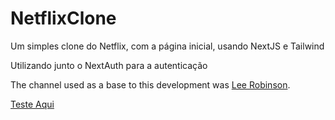 # NetflixClone
Um simples clone do Netflix, com a página inicial, usando NextJS e Tailwind

Utilizando junto o NextAuth para a autenticação

The channel used as a base to this development was [Lee Robinson](https://www.youtube.com/channel/UCZMli3czZnd1uoc1ShTouQw).

[Teste Aqui](https://nextjs-netflix-clone-pliqam41w-bernardoar.vercel.app/)
